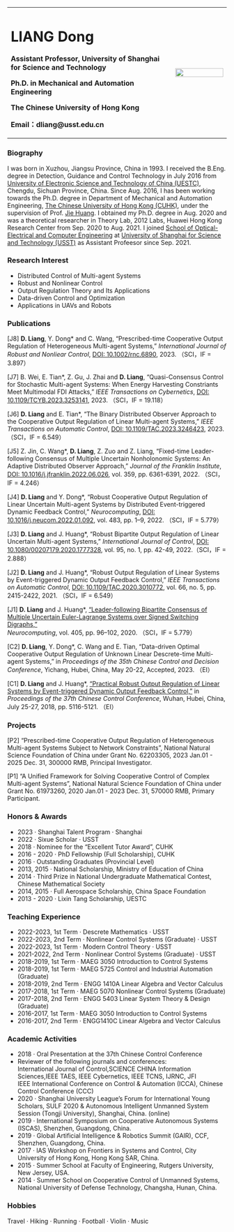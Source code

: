 
<table border="0">
  <tr>
    <td width="75%">
      <h1>LIANG Dong</h1>
      <p><b> Assistant Professor, University of Shanghai for Science and Technology</b></p>
      <p><b>Ph.D. in Mechanical and Automation Engineering</b></p>
      <p><b>The Chinese University of Hong Kong</b></p>
      <p><b>Email：dliang@usst.edu.cn</b></p>
    </td>
    <td width="25%">
      <img src="/photo.jpeg" width="100%">    
    </td>
  </tr>
</table>

### Biography

I was born in Xuzhou, Jiangsu Province, China in 1993. I received the B.Eng. degree in Detection, Guidance and Control Technology in July 2016 from [University of Electronic Science and Technology of China (UESTC)](https://www.uestc.edu.cn), Chengdu, Sichuan Province, China. Since Aug. 2016, I has been working towards the Ph.D. degree in Department of Mechanical and Automation Engineering, [The Chinese University of Hong Kong (CUHK)](http://www.cuhk.edu.hk/english/index.html), under the supervision of Prof. [Jie Huang](http://www.mae.cuhk.edu.hk/~jhuang/). I obtained my Ph.D. degree in Aug. 2020 and was a theoretical researcher in  Theory Lab, 2012 Labs, Huawei Hong Kong Research Center from Sep. 2020 to Aug. 2021. I joined [School of Optical-Electrical and Computer Engineering](https://oece.usst.edu.cn) at [University of Shanghai for Science and Technology (USST)](https://www.usst.edu.cn) as Assistant Profeesor since Sep. 2021.

### Research Interest

- Distributed Control of Multi-agent Systems
- Robust and Nonlinear Control
- Output Regulation Theory and Its Applications
- Data-driven Control and Optimization
- Applications in UAVs and Robots


### Publications

[J8] <b>D. Liang</b>, Y. Dong* and C. Wang, “Prescribed-time Cooperative Output Regulation of Heterogeneous Multi-agent Systems,” 
<i>International Journal of Robust and Nonliear Control</i>, [DOI: 10.1002/rnc.6890](http://doi.org/10.1002/rnc.6890), 2023. （SCI，IF = 3.897）

[J7] B. Wei, E. Tian*, Z. Gu, J. Zhai and <b>D. Liang</b>, “Quasi-Consensus Control for Stochastic Multi-agent Systems: When Energy Harvesting Constriants Meet Multimodal FDI Attacks,” 
<i>IEEE Transactions on Cybernetics</i>, [DOI: 10.1109/TCYB.2023.3253141](https://ieeexplore.ieee.org/document/10079926), 2023. （SCI，IF = 19.118）

[J6] <b>D. Liang</b> and E. Tian*, “The Binary Distributed Observer Approach to the Cooperative Output Regulation of Linear Multi-agent Systems,” 
<i>IEEE Transactions on Automatic Control</i>, [DOI: 10.1109/TAC.2023.3246423](https://ieeexplore.ieee.org/document/10048534), 2023. （SCI，IF = 6.549）

[J5] Z. Jin, C. Wang*, <b>D. Liang</b>, Z. Zuo and Z. Liang, “Fixed-time Leader-following Consensus of Multiple Uncertain Nonholonomic Systems: An Adaptive Distributed Observer Approach,”
<i>Journal of the Franklin Institute</i>, [DOI: 10.1016/j.jfranklin.2022.06.026](https://www.sciencedirect.com/science/article/pii/S001600322200432X?via%3Dihub), vol. 359, pp. 6361-6391, 2022. （SCI，IF = 4.246）

[J4] <b>D. Liang</b> and Y. Dong*, “Robust Cooperative Output Regulation of Linear Uncertain Multi-agent Systems by Distributed Event-triggered Dynamic Feedback Control,”
<i>Neurocomputing</i>, [DOI: 10.1016/j.neucom.2022.01.092](https://www.sciencedirect.com/science/article/pii/S0925231222001163?via%3Dihub), vol. 483, pp. 1–9, 2022. （SCI，IF = 5.779）

[J3] <b>D. Liang</b> and J. Huang*, “Robust Bipartite Output Regulation of Linear Uncertain Multi-agent Systems,”
<i>International Journal of Control</i>, [DOI: 10.1080/00207179.2020.1777328](https://www.tandfonline.com/doi/abs/10.1080/00207179.2020.1777328?journalCode=tcon20), vol. 95, no. 1, pp. 42-49, 2022.（SCI，IF = 2.888）

[J2] <b>D. Liang</b> and J. Huang*, “Robust Output Regulation of Linear Systems by Event-triggered Dynamic Output Feedback Control,” 
<i>IEEE Transactions on Automatic Control</i>, [DOI: 10.1109/TAC.2020.3010772](https://ieeexplore.ieee.org/abstract/document/9145598), vol. 66, no. 5, pp. 2415-2422, 2021. （SCI，IF = 6.549）

[J1] <b>D. Liang</b> and J. Huang*, [“Leader-following Bipartite Consensus of Multiple Uncertain Euler-Lagrange Systems over Signed Switching Digraphs,”](https://www.sciencedirect.com/science/article/abs/pii/S0925231220306172) <i>Neurocomputing</i>, vol. 405, pp. 96–102, 2020. （SCI，IF = 5.779）

[C2] <b>D. Liang</b>, Y. Dong*, C. Wang and E. Tian, “Data-driven Optimal Cooperative Output Regulation of Unknown Linear Descrete-time Multi-agent Systems,” in <i>Proceedings of the 35th Chinese Control and Decision Conference</i>, Yichang, Hubei, China, May 20-22, Accepted, 2023. （EI）

[C1] <b>D. Liang</b> and J. Huang*, [“Practical Robust Output Regulation of Linear Systems by Event-triggered Dynamic Output Feedback Control,”](https://ieeexplore.ieee.org/document/8483851) in <i>Proceedings of the 37th Chinese Control Conference</i>, Wuhan, Hubei, China, July 25-27, 2018, pp. 5116-5121. （EI）

### Projects 

[P2] “Prescribed-time Cooperative Output Regulation of Heterogeneous Multi-agent Systems Subject to Network Constraints”, National Natural Science Foundation of China under Grant No. 62203305, 2023 Jan.01 - 2025 Dec. 31, 300000 RMB, Principal Investigator.
  
[P1] “A Unified Framework for Solving Cooperative Control of Complex Multi-agent Systems”, National Natural Science Foundation of China under Grant No. 61973260, 2020 Jan.01 - 2023 Dec. 31, 570000 RMB, Primary Participant.


### Honors & Awards
- 2023 · Shanghai Talent Program · Shanghai 
- 2022 · Sixue Scholar · USST
- 2018 · Nominee for the “Excellent Tutor Award”, CUHK
- 2016 - 2020 · PhD Fellowship (Full Scholarship), CUHK
- 2016 · Outstanding Graduates (Provincial Level)
- 2013, 2015 · National Scholarship, Ministry of Education of China
- 2014 · Third Prize in National Undergraduate Mathematical Contest, Chinese Mathematical Society
- 2014, 2015 · Full Aerospace Scholarship, China Space Foundation 
- 2013 - 2020 · Lixin Tang Scholarship, UESTC

### Teaching Experience

- 2022-2023, 1st Term · Descrete Mathematics · USST 
- 2022-2023, 2nd Term · Nonlinear Control Systems (Graduate) · USST 
- 2022-2023, 1st Term · Modern Control Theory · USST 
- 2021-2022, 2nd Term · Nonlinear Control Systems (Graduate) · USST 
- 2018-2019, 1st Term · MAEG 3050 Introduction to Control Systems
- 2018-2019, 1st Term · MAEG 5725 Control and Industrial Automation (Graduate)
- 2018-2019, 2nd Term · ENGG 1410A Linear Algebra and Vector Calculus
- 2017-2018, 1st Term · MAEG 5070 Nonlinear Control Systems (Graduate)
- 2017-2018, 2nd Term · ENGG 5403 Linear System Theory & Design (Graduate)
- 2016-2017, 1st Term · MAEG 3050 Introduction to Control Systems
- 2016-2017, 2nd Term · ENGG1410C Linear Algebra and Vector Calculus


### Academic Activities

- 2018 · Oral Presentation at the 37th Chinese Control Conference
- Reviewer of the following journals and conferences:<br>
International Journal of Control,SCIENCE CHINA Information Sciences,IEEE TAES, IEEE Cybernetics, IEEE TCNS, IJRNC, JFI<br>
IEEE International Conference on Control & Automation (ICCA), Chinese Control Conference (CCC)
- 2020 · Shanghai University League’s Forum for International Young Scholars, SULF 2020 & Autonomous Intelligent Unmanned System Session (Tongji University), Shanghai, China. (online)
- 2019 · International Symposium on Cooperative Autonomous Systems (ISCAS), Shenzhen, Guangdong, China.
- 2019 · Global Artificial Intelligence & Robotics Summit (GAIR), CCF, Shenzhen, Guangdong, China.
- 2017 · IAS Workshop on Frontiers in Systems and Control, City University of Hong Kong, Hong Kong SAR, China.
- 2015 · Summer School at Faculty of Engineering, Rutgers University, New Jersey, USA.
- 2014 · Summer School on Cooperative Control of Unmanned Systems, National University of Defense Technology, Changsha, Hunan, China.

### Hobbies 

Travel · Hiking · Running · Football · Violin · Music



